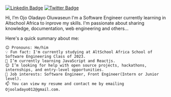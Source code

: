 
[![Linkedin Badge](https://img.shields.io/badge/oladayo-ojo--blue?style=for-the-badge&logo=Linkedin&logoColor=white&link=https://www.linkedin.com/in/oladayo-ojo-9b45581b1)](https://www.linkedin.com/in/oladayo-ojo-9b45581b1) [![Twitter Badge](https://img.shields.io/badge/-@Dayoo__-1ca0f1?style=for-the-badge&logo=twitter&logoColor=white&link=https://twitter.com/iambolajiayo)](https://twitter.com/Dayoo__?t=a9cUaeMphdcsDUJRWixfVQ&s=09)


Hi, I’m Ojo Oladayo Oluwaseun
I'm a Software Engineer currently learning in Altschool Africa to inprove my skills. I'm passionate about sharing knowledge, documentation, web engineering and others...

Here's a quick summary about me:

    😊 Pronouns: He/him
    💡 Fun fact: I'm currently studying at AltSchool Africa School of Software Engineering Class of 2023.
    🌱 I’m currently learning JavaScript and Reactjs.
    😊 I’m looking for help with open source projects, hackathons, internships, and entry-level opportunities.
    💼 Job interests: Software Engineer, Front Engineer(Intern or Junior level).
    📫 You can view my resume and contact me by emailing Ojooladayo012@gmail.com.


<!---
Dy-dayo/Dy-dayo is a ✨ special ✨ repository because its `README.md` (this file) appears on your GitHub profile.
You can click the Preview link to take a look at your changes.
--->

